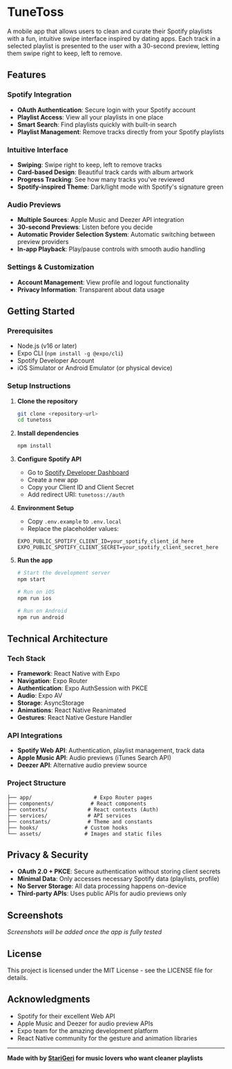 # TuneToss

A mobile app that allows users to clean and curate their Spotify playlists with a fun, intuitive swipe interface inspired by dating apps. Each track in a selected playlist is presented to the user with a 30-second preview, letting them swipe right to keep, left to remove.

## Features

### Spotify Integration
- **OAuth Authentication**: Secure login with your Spotify account
- **Playlist Access**: View all your playlists in one place
- **Smart Search**: Find playlists quickly with built-in search
- **Playlist Management**: Remove tracks directly from your Spotify playlists

### Intuitive Interface
- **Swiping**: Swipe right to keep, left to remove tracks
- **Card-based Design**: Beautiful track cards with album artwork
- **Progress Tracking**: See how many tracks you've reviewed
- **Spotify-inspired Theme**: Dark/light mode with Spotify's signature green

### Audio Previews
- **Multiple Sources**: Apple Music and Deezer API integration
- **30-second Previews**: Listen before you decide
- **Automatic Provider Selection System**: Automatic switching between preview providers
- **In-app Playback**: Play/pause controls with smooth audio handling

### Settings & Customization
- **Account Management**: View profile and logout functionality
- **Privacy Information**: Transparent about data usage

## Getting Started

### Prerequisites
- Node.js (v16 or later)
- Expo CLI (`npm install -g @expo/cli`)
- Spotify Developer Account
- iOS Simulator or Android Emulator (or physical device)

### Setup Instructions

1. **Clone the repository**
   ```bash
   git clone <repository-url>
   cd tunetoss
   ```

2. **Install dependencies**
   ```bash
   npm install
   ```

3. **Configure Spotify API**
   - Go to [Spotify Developer Dashboard](https://developer.spotify.com/dashboard)
   - Create a new app
   - Copy your Client ID and Client Secret
   - Add redirect URI: `tunetoss://auth`

4. **Environment Setup**
   - Copy `.env.example` to `.env.local`
   - Replace the placeholder values:
   ```
   EXPO_PUBLIC_SPOTIFY_CLIENT_ID=your_spotify_client_id_here
   EXPO_PUBLIC_SPOTIFY_CLIENT_SECRET=your_spotify_client_secret_here
   ```

5. **Run the app**
   ```bash
   # Start the development server
   npm start

   # Run on iOS
   npm run ios

   # Run on Android
   npm run android
   ```

## Technical Architecture

### Tech Stack
- **Framework**: React Native with Expo
- **Navigation**: Expo Router
- **Authentication**: Expo AuthSession with PKCE
- **Audio**: Expo AV
- **Storage**: AsyncStorage
- **Animations**: React Native Reanimated
- **Gestures**: React Native Gesture Handler

### API Integrations
- **Spotify Web API**: Authentication, playlist management, track data
- **Apple Music API**: Audio previews (iTunes Search API)
- **Deezer API**: Alternative audio preview source

### Project Structure
```
├── app/                    # Expo Router pages
├── components/            # React components
├── contexts/             # React contexts (Auth)
├── services/             # API services
├── constants/            # Theme and constants
├── hooks/               # Custom hooks
└── assets/              # Images and static files
```

## Privacy & Security

- **OAuth 2.0 + PKCE**: Secure authentication without storing client secrets
- **Minimal Data**: Only accesses necessary Spotify data (playlists, profile)
- **No Server Storage**: All data processing happens on-device
- **Third-party APIs**: Uses public APIs for audio previews only

## Screenshots

*Screenshots will be added once the app is fully tested*

## License

This project is licensed under the MIT License - see the LICENSE file for details.

## Acknowledgments

- Spotify for their excellent Web API
- Apple Music and Deezer for audio preview APIs
- Expo team for the amazing development platform
- React Native community for the gesture and animation libraries

---

**Made with by [StariGeri](https://staridev.hu) for music lovers who want cleaner playlists**